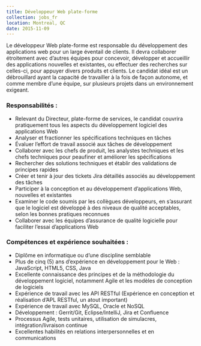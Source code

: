 ```yaml
---
title: Développeur Web plate-forme
collection: jobs_fr
location: Montreal, QC
date: 2015-11-09
---
```


Le développeur Web plate-forme est responsable du développement des applications web pour un large éventail de clients. Il devra collaborer étroitement avec d’autres équipes pour concevoir, développer et accueillir des applications nouvelles et existantes, ou effectuer des recherches sur celles-ci, pour appuyer divers produits et clients. Le candidat idéal est un débrouillard ayant la capacité de travailler à la fois de façon autonome, et comme membre d’une équipe, sur plusieurs projets dans un environnement exigeant.


### Responsabilités :

- Relevant du Directeur, plate-forme de services, le candidat couvrira pratiquement tous les aspects du développement logiciel des applications Web
- Analyser et fractionner les spécifications techniques en tâches
- Évaluer l’effort de travail associé aux tâches de développement
- Collaborer avec les chefs de produit, les analystes techniques et les chefs techniques pour peaufiner et améliorer les spécifications
- Rechercher des solutions techniques et établir des validations de principes rapides
- Créer et tenir à jour des tickets Jira détaillés associés au développement des tâches
- Participer à la conception et au développement d’applications Web, nouvelles et existantes
- Examiner le code soumis par les collègues développeurs, en s’assurant que le logiciel est développé à des niveaux de qualité acceptables, selon les bonnes pratiques reconnues
- Collaborer avec les équipes d’assurance de qualité logicielle pour faciliter l’essai d’applications Web
 

### Compétences et expérience souhaitées :

- Diplôme en informatique ou d’une discipline semblable
- Plus de cinq (5) ans d’expérience en développement pour le Web : JavaScript, HTML5, CSS, Java
- Excellente connaissance des principes et de la méthodologie du développement logiciel, notamment Agile et les modèles de conception de logiciels
- Expérience de travail avec les API RESTful (Expérience en conception et réalisation d’APL RESTful, un atout important)
- Expérience de travail avec MySQL, Oracle et NoSQL
- Développement : Gerrit/Git, Eclipse/IntelliJ, Jira et Confluence
- Processus Agile, tests unitaires, utilisation de simulacres, intégration/livraison continue
- Excellentes habilités en relations interpersonnelles et en communications
